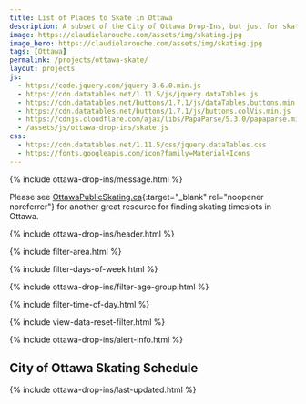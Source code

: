 ```yaml
---
title: List of Places to Skate in Ottawa
description: A subset of the City of Ottawa Drop-Ins, but just for skating!
image: https://claudielarouche.com/assets/img/skating.jpg
image_hero: https://claudielarouche.com/assets/img/skating.jpg
tags: [Ottawa]
permalink: /projects/ottawa-skate/
layout: projects
js:
  - https://code.jquery.com/jquery-3.6.0.min.js
  - https://cdn.datatables.net/1.11.5/js/jquery.dataTables.js
  - https://cdn.datatables.net/buttons/1.7.1/js/dataTables.buttons.min.js
  - https://cdn.datatables.net/buttons/1.7.1/js/buttons.colVis.min.js
  - https://cdnjs.cloudflare.com/ajax/libs/PapaParse/5.3.0/papaparse.min.js
  - /assets/js/ottawa-drop-ins/skate.js
css: 
  - https://cdn.datatables.net/1.11.5/css/jquery.dataTables.css
  - https://fonts.googleapis.com/icon?family=Material+Icons
---
```


{% include ottawa-drop-ins/message.html %}    

Please see [OttawaPublicSkating.ca](https://www.ottawapublicskating.ca/){:target="_blank" rel="noopener noreferrer"} for another great resource for finding skating timeslots in Ottawa.

{% include ottawa-drop-ins/header.html %}      

{% include filter-area.html %}   

{% include filter-days-of-week.html %}   

{% include ottawa-drop-ins/filter-age-group.html %}   

{% include filter-time-of-day.html %}     

{% include view-data-reset-filter.html %}   

{% include ottawa-drop-ins/alert-info.html %}  

## City of Ottawa Skating Schedule

{% include ottawa-drop-ins/last-updated.html %}  

<div id="csvData"></div>